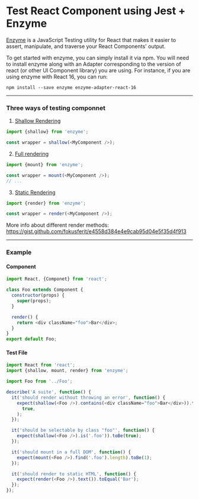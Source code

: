 # Test React Component using Jest + Enzyme

[Enzyme](http://airbnb.io/enzyme/) is a JavaScript Testing utility for React that makes it easier to assert, manipulate, and traverse your React Components' output.

To get started with enzyme, you can simply install it via npm. You will need to install enzyme along with an Adapter corresponding to the version of react (or other UI Component library) you are using. For instance, if you are using enzyme with React 16, you can run:

```
npm install --save enzyme enzyme-adapter-react-16
```

---

### Three ways of testing componnet

1. [Shallow Rendering](http://airbnb.io/enzyme/docs/api/shallow.html)

```js
import {shallow} from 'enzyme';

const wrapper = shallow(<MyComponent />);
```

2. [Full rendering](http://airbnb.io/enzyme/docs/api/mount.html)

```js
import {mount} from 'enzyme';

const wrapper = mount(<MyComponent />);
// ...
```

3. [Static Rendering](http://airbnb.io/enzyme/docs/api/render.html)

```js
import {render} from 'enzyme';

const wrapper = render(<MyComponent />);
```

More info about different render methods: https://gist.github.com/fokusferit/e4558d384e4e9cab95d04e5f35d4f913

---

### Example

#### Component

```js
import React, {Componet} from 'react';

class Foo extends Component {
  constructor(props) {
    super(props);
  }

  render() {
    return <div className="foo">Bar</div>;
  }
}
export default Foo;
```

#### Test File

```js
import React from 'react';
import {shallow, mount, render} from 'enzyme';

import Foo from '../Foo';

describe('A suite', function() {
  it('should render without throwing an error', function() {
    expect(shallow(<Foo />).contains(<div className="foo">Bar</div>)).toBe(
      true,
    );
  });

  it('should be selectable by class "foo"', function() {
    expect(shallow(<Foo />).is('.foo')).toBe(true);
  });

  it('should mount in a full DOM', function() {
    expect(mount(<Foo />).find('.foo').length).toBe(1);
  });

  it('should render to static HTML', function() {
    expect(render(<Foo />).text()).toEqual('Bar');
  });
});
```
